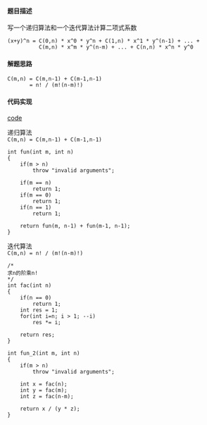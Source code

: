 #### 题目描述
写一个递归算法和一个迭代算法计算二项式系数  
```
(x+y)^n = C(0,n) * x^0 * y^n + C(1,n) * x^1 * y^(n-1) + ... +   
          C(m,n) * x^m * y^(n-m) + ... + C(n,n) * x^n * y^0
```

#### 解题思路
```
C(m,n) = C(m,n-1) + C(m-1,n-1)  
       = n! / (m!(n-m)!)
```

#### 代码实现

[code](/Recursive/binomial_coefficient.cpp)

递归算法  
`C(m,n) = C(m,n-1) + C(m-1,n-1)`

```
int fun(int m, int n)
{
	if(m > n)
		throw "invalid arguments";

	if(m == n)
		return 1;
	if(m == 0)
		return 1;
	if(n == 1)
		return 1;

	return fun(m, n-1) + fun(m-1, n-1);
}

```

迭代算法  
`C(m,n) = n! / (m!(n-m)!)`

```
/*
求n的阶乘n!
*/
int fac(int n)
{
	if(n == 0)
		return 1;
	int res = 1;
	for(int i=n; i > 1; --i)
		res *= i;

	return res;
}

int fun_2(int m, int n)
{
	if(m > n)
		throw "invalid arguments";

	int x = fac(n);
	int y = fac(m);
	int z = fac(n-m);

	return x / (y * z);
}
```